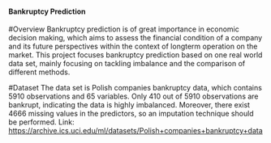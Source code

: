 <H4>Bankruptcy Prediction</H4>
#Overview
Bankruptcy prediction is of great importance in economic decision making, which aims to assess the financial condition of a company and its future perspectives within the context of longterm operation on the market. This project focuses bankruptcy prediction based on one real world data set, mainly focusing on tackling imbalance and the comparison of different methods.

#Dataset
The data set is Polish companies bankruptcy data, which contains 5910 observations and 65 variables. Only 410 out of 5910 observations are bankrupt, indicating the data is highly imbalanced. Moreover, there exist 4666 missing values in the predictors, so an imputation technique should be performed. Link: https://archive.ics.uci.edu/ml/datasets/Polish+companies+bankruptcy+data

